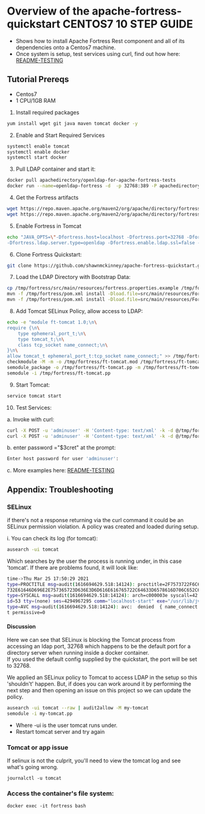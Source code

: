 # Overview of the apache-fortress-quickstart CENTOS7 10 STEP GUIDE

* Shows how to install Apache Fortress Rest component and all of its dependencies onto a Centos7 machine.
* Once system is setup, test services using curl, find out how here: [README-TESTING](README-TESTING.md)

## Tutorial Prereqs

* Centos7
* 1 CPU/1GB RAM

1. Install required packages

```bash
yum install wget git java maven tomcat docker -y
```

2. Enable and Start Required Services

```bash
systemctl enable tomcat
systemctl enable docker
systemctl start docker
```

3. Pull LDAP container and start it:

```bash
docker pull apachedirectory/openldap-for-apache-fortress-tests
docker run --name=openldap-fortress -d  -p 32768:389 -P apachedirectory/openldap-for-apache-fortress-tests
```

4. Get the Fortress artifacts

```bash
wget https://repo.maven.apache.org/maven2/org/apache/directory/fortress/fortress-realm-proxy/2.0.5/fortress-realm-proxy-2.0.5.jar -P /usr/share/tomcat/lib
wget https://repo.maven.apache.org/maven2/org/apache/directory/fortress/fortress-rest/2.0.5/fortress-rest-2.0.5.war -P /usr/share/tomcat/webapps
```

5. Enable Fortress in Tomcat

```bash
echo "JAVA_OPTS=\"-Dfortress.host=localhost -Dfortress.port=32768 -Dfortress.admin.user=cn=manager,dc=example,dc=com -Dfortress.admin.pw=secret -Dfortress.min.admin.conn=1 -Dfortress.max.admin.conn=10 \
-Dfortress.ldap.server.type=openldap -Dfortress.enable.ldap.ssl=false -Dfortress.config.realm=DEFAULT -Dfortress.config.root=ou=config,dc=example,dc=com\"" >> /etc/sysconfig/tomcat
```

6. Clone Fortress Quickstart:

```bash
git clone https://github.com/shawnmckinney/apache-fortress-quickstart.git /tmp/fortress
```

7. Load the LDAP Directory with Bootstrap Data:

```bash
cp /tmp/fortress/src/main/resources/fortress.properties.example /tmp/fortress/src/main/resources/fortress.properties
mvn -f /tmp/fortress/pom.xml install -Dload.file=src/main/resources/FortressBootstrap.xml
mvn -f /tmp/fortress/pom.xml install -Dload.file=src/main/resources/FortressRestServerPolicy.xml
```

8. Add Tomcat SELinux Policy, allow access to LDAP:

```bash
echo -e "module ft-tomcat 1.0;\n\
require {\n\
    type ephemeral_port_t;\n\
    type tomcat_t;\n\
    class tcp_socket name_connect;\n\
}\n\
allow tomcat_t ephemeral_port_t:tcp_socket name_connect;" >> /tmp/fortress/ft-tomcat.te
checkmodule -M -m -o /tmp/fortress/ft-tomcat.mod /tmp/fortress/ft-tomcat.te
semodule_package -o /tmp/fortress/ft-tomcat.pp -m /tmp/fortress/ft-tomcat.mod
semodule -i /tmp/fortress/ft-tomcat.pp
```

9. Start Tomcat:

```bash
service tomcat start
```
10. Test Services:

a. Invoke with curl:

```bash
curl -X POST -u 'adminuser' -H 'Content-type: text/xml' -k -d @/tmp/fortress/src/test/resources/test-add-role-bankuser.xml http://localhost:8080/fortress-rest-2.0.5/roleAdd
curl -X POST -u 'adminuser' -H 'Content-type: text/xml' -k -d @/tmp/fortress/src/test/resources/test-search-role.xml http://localhost:8080/fortress-rest-2.0.5/roleSearch
```

b. enter password ="$3cret" at the prompt:

```bash
Enter host password for user 'adminuser':
```

c. More examples here: [README-TESTING](README-TESTING.md)

## Appendix: Troubleshooting

### SELinux

if there's not a response returning via the curl command it could be an SELinux permission violation.
A policy was created and loaded during setup.

i. You can check its log (for tomcat):

```bash
ausearch -ui tomcat
```

Which searches by the user the process is running under, in this case 'tomcat'.  If there are problems found, it will look like:

```bash
time->Thu Mar 25 17:50:29 2021
type=PROCTITLE msg=audit(1616694629.518:14124): proctitle=2F7573722F6C69622F6A766D2F6A72652F62696E2F6A617661002D44666F7274726573732E686F73743D6C6F63616C686F7374002D44666F7274726573732E706F72743D3332373638002D44666F7274726573
732E61646D696E2E757365723D636E3D6D616E616765722C64633D6578616D706C652C64633D636F6D002D4466
type=SYSCALL msg=audit(1616694629.518:14124): arch=c000003e syscall=42 success=no exit=-13 a0=85 a1=7f24e87615a0 a2=1c a3=24 items=0 ppid=1 pid=27794 auid=4294967295 uid=53 gid=53 euid=53 suid=53 fsuid=53 egid=53 sgid=53 fsg
id=53 tty=(none) ses=4294967295 comm="localhost-start" exe="/usr/lib/jvm/java-1.8.0-openjdk-1.8.0.282.b08-1.el7_9.x86_64/jre/bin/java" subj=system_u:system_r:tomcat_t:s0 key=(null)
type=AVC msg=audit(1616694629.518:14124): avc:  denied  { name_connect } for  pid=27794 comm="localhost-start" dest=32768 scontext=system_u:system_r:tomcat_t:s0 tcontext=system_u:object_r:ephemeral_port_t:s0 tclass=tcp_socke
t permissive=0
```

#### Discussion

Here we can see that SELinux is blocking the Tomcat process from accessing an ldap port, 32768 which happens to be the default port for a directory server when running inside a docker container.  
If you used the default config supplied by the quickstart, the port will be set to 32768.

We applied an SELinux policy to Tomcat to access LDAP in the setup so this 'shouldn't' happen.  But, if does you can work around it by performing the next step and then opening an issue on this project so we can update the policy.

```bash
ausearch -ui tomcat --raw | audit2allow -M my-tomcat
semodule -i my-tomcat.pp
```
 * Where -ui is the user tomcat runs under.
 * Restart tomcat server and try again 

### Tomcat or app issue

If selinux is not the culprit, you'll need to view the tomcat log and see what's going wrong. 

```
journalctl -u tomcat
```

### Access the container's file system:

```
docker exec -it fortress bash
```
